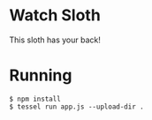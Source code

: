 # Watch Sloth

This sloth has your back!


# Running

```
$ npm install
$ tessel run app.js --upload-dir .
```
